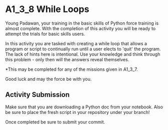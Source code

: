 # A1_3_8 While Loops

Young Padawan, your training in the basic skills of Python force training is almost complete. With the completion of this activity you will be ready to attempt the trials for basic skills users. 

In this activity you are tasked with creating a while loop that allows a program or script to continually run until a user elects to 'quit' the program. The lack of hints here is intentional. Use your knowledge and think through this problem - only then will the answers reveal themselves. 

*This may be completed for any of the missions given in A1_3_7. 

Good luck and may the force be with you. 

## Activity Submission

Make sure that you are downloading a Python doc from your notebook. Also be sure to place the fresh script in your repository under your branch! 

Once completed be sure to submit your commit.
